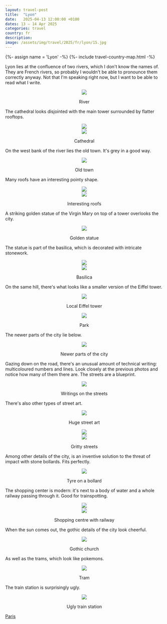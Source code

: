 ```yaml
---
layout: travel-post
title:  "Lyon"
date:   2025-04-13 12:00:00 +0100
dates: 13 – 14 Apr 2025
categories: travel
country: fr
description: 
image: /assets/img/travel/2025/fr/lyon/15.jpg
---
```


{%- assign name = 'Lyon' -%}
{%- include travel-country-map.html -%}

Lyon lies at the confluence of two rivers, which I don't know the names of. They are French rivers, so probably I wouldn't be able to pronounce them correctly anyway. Not that I'm speaking right now, but I want to be able to read what I write. 
<center>
    <img src="/assets/img/travel/2025/fr/lyon/1.jpg" />
    <p class="image-label">River</p>
</center>

The cathedral looks disjointed with the main tower surrounded by flatter rooftops.
<center>
    <img src="/assets/img/travel/2025/fr/lyon/2.jpg" />
    <div class="image-margin"></div>
</center>

<center>
    <img src="/assets/img/travel/2025/fr/lyon/3.jpg" />
    <p class="image-label">Cathedral</p>
</center>

On the west bank of the river lies the old town. It's grey in a good way.
<center>
    <img src="/assets/img/travel/2025/fr/lyon/6.jpg" />
    <p class="image-label">Old town</p>
</center>

Many roofs have an interesting pointy shape.
<center>
    <img src="/assets/img/travel/2025/fr/lyon/4.jpg" />
    <div class="image-margin"></div>
</center>

<center>
    <img src="/assets/img/travel/2025/fr/lyon/5.jpg" />
    <p class="image-label">Interesting roofs</p>
</center>

A striking golden statue of the Virgin Mary on top of a tower overlooks the city.
<center>
    <img src="/assets/img/travel/2025/fr/lyon/7.jpg" />
    <p class="image-label">Golden statue</p>
</center>

The statue is part of the basilica, which is decorated with intricate stonework.
<center>
    <img src="/assets/img/travel/2025/fr/lyon/22.jpg" />
    <div class="image-margin"></div>
</center>

<center>
    <img src="/assets/img/travel/2025/fr/lyon/9.jpg" />
    <p class="image-label">Basilica</p>
</center>

On the same hill, there's what looks like a smaller version of the Eiffel tower.
<center>
    <img src="/assets/img/travel/2025/fr/lyon/8.jpg" />
    <p class="image-label">Local Eiffel tower</p>
</center>

<center>
    <img src="/assets/img/travel/2025/fr/lyon/10.jpg" />
    <p class="image-label">Park</p>
</center>

The newer parts of the city lie below.
<center>
    <img src="/assets/img/travel/2025/fr/lyon/11.jpg" />
    <p class="image-label">Newer parts of the city</p>
</center>

Gazing down on the road, there's an unusual amount of technical writing: multicoloured numbers and lines. Look closely at the previous photos and notice how many of them there are. The streets are a blueprint.
<center>
    <img src="/assets/img/travel/2025/fr/lyon/12.jpg" />
    <p class="image-label">Writings on the streets</p>
</center>

There's also other types of street art. 
<center>
    <img src="/assets/img/travel/2025/fr/lyon/15.jpg" />
    <p class="image-label">Huge street art</p>
</center>

<center>
    <img src="/assets/img/travel/2025/fr/lyon/16.jpg" />
    <div class="image-margin"></div>
</center>

<center>
    <img src="/assets/img/travel/2025/fr/lyon/17.jpg" />
    <p class="image-label">Gritty streets</p>
</center>

Among other details of the city, is an inventive solution to the threat of impact with stone bollards. Fits perfectly.
<center>
    <img src="/assets/img/travel/2025/fr/lyon/14.jpg" />
    <p class="image-label">Tyre on a bollard</p>
</center>

The shopping center is modern: it's next to a body of water and a whole railway passing through it. Good for trainspotting.
<center>
    <img src="/assets/img/travel/2025/fr/lyon/19.jpg" />
    <div class="image-margin"></div>
</center>
<center>
    <img src="/assets/img/travel/2025/fr/lyon/23.jpg" />
    <p class="image-label">Shopping centre with railway</p>
</center>

When the sun comes out, the gothic details of the city look cheerful.
<center>
    <img src="/assets/img/travel/2025/fr/lyon/18.jpg" />
    <p class="image-label">Gothic church</p>
</center>

As well as the trams, which look like pokemons.
<center>
    <img src="/assets/img/travel/2025/fr/lyon/20.jpg" />
    <p class="image-label">Tram</p>
</center>

The train station is surprisingly ugly.
<center>
    <img src="/assets/img/travel/2025/fr/lyon/21.jpg" />
    <p class="image-label">Ugly train station</p>
</center>

<a class="prev" href="/travel/2025/paris">
    Paris
</a>
